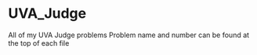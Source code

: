# UVA_Judge
All of my UVA Judge problems
Problem name and number can be found at the top of each file
